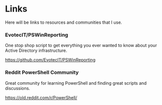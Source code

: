 # Links

Here will be links to resources and communities that I use.

### EvotecIT/PSWinReporting

One stop shop script to get everything you ever wanted to know about your Active Directory infrastructure.

https://github.com/EvotecIT/PSWinReporting

### Reddit PowerShell Community

Great community for learning PowerShell and finding great scripts and discussions.

https://old.reddit.com/r/PowerShell/
